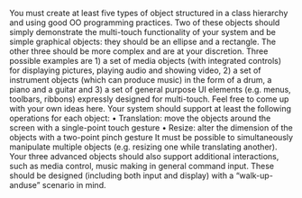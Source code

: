 You must create at least five types of object structured in a class hierarchy and using good OO programming
practices. Two of these objects should simply demonstrate the multi-touch functionality of your system and be
simple graphical objects: they should be an ellipse and a rectangle. The other three should be more complex
and are at your discretion. Three possible examples are 1) a set of media objects (with integrated controls) for
displaying pictures, playing audio and showing video, 2) a set of instrument objects (which can produce music)
in the form of a drum, a piano and a guitar and 3) a set of general purpose UI elements (e.g. menus, toolbars,
ribbons) expressly designed for multi-touch. Feel free to come up with your own ideas here.
Your system should support at least the following operations for each object:
• Translation: move the objects around the screen with a single-point touch gesture
• Resize: alter the dimension of the objects with a two-point pinch gesture
It must be possible to simultaneously manipulate multiple objects (e.g. resizing one while translating another).
Your three advanced objects should also support additional interactions, such as media control, music making
in general command input. These should be designed (including both input and display) with a “walk-up-anduse”
scenario in mind.